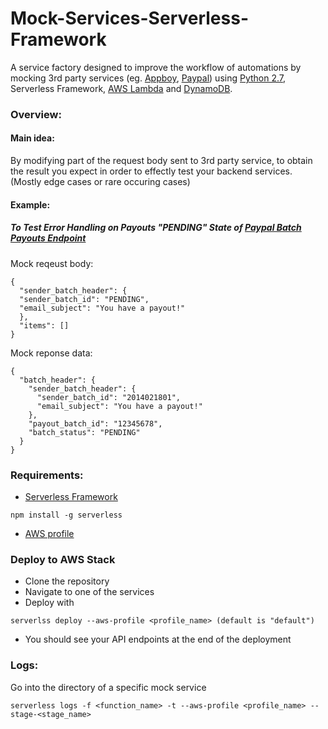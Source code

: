 # Mock-Services-Serverless-Framework
A service factory designed to improve the workflow of automations by mocking 3rd party services (eg. [Appboy](https://www.appboy.com/), [Paypal](https://www.paypal.com/)) using [Python 2.7](https://www.python.org/download/releases/2.7/), Serverless Framework, [AWS Lambda](https://aws.amazon.com/lambda/) and [DynamoDB](https://aws.amazon.com/dynamodb/).
### Overview:
#### Main idea: 
By modifying part of the request body sent to 3rd party service, to obtain the result you expect in order to effectly test your backend services. (Mostly edge cases or rare occuring cases)
#### Example:
##### To Test Error Handling on Payouts "PENDING" State of [Paypal Batch Payouts Endpoint](https://developer.paypal.com/docs/api/payments.payouts-batch/)
Mock reqeust body:
```
{
  "sender_batch_header": {
  "sender_batch_id": "PENDING",
  "email_subject": "You have a payout!"
  },
  "items": []
}
```
Mock reponse data: 
```
{
  "batch_header": {
    "sender_batch_header": {
      "sender_batch_id": "2014021801",
      "email_subject": "You have a payout!"
    },
    "payout_batch_id": "12345678",
    "batch_status": "PENDING"
  }
}
```

### Requirements:
  * [Serverless Framework](https://serverless.com/)
  ```
  npm install -g serverless
  ```
  * [AWS profile](http://docs.aws.amazon.com/cli/latest/userguide/cli-chap-getting-started.html)
### Deploy to AWS Stack
  * Clone the repository
  * Navigate to one of the services
  * Deploy with
  ```
  serverlss deploy --aws-profile <profile_name> (default is "default")
  ```
  * You should see your API endpoints at the end of the deployment
### Logs:
Go into the directory of a specific mock service
```
serverless logs -f <function_name> -t --aws-profile <profile_name> --stage-<stage_name>
```
